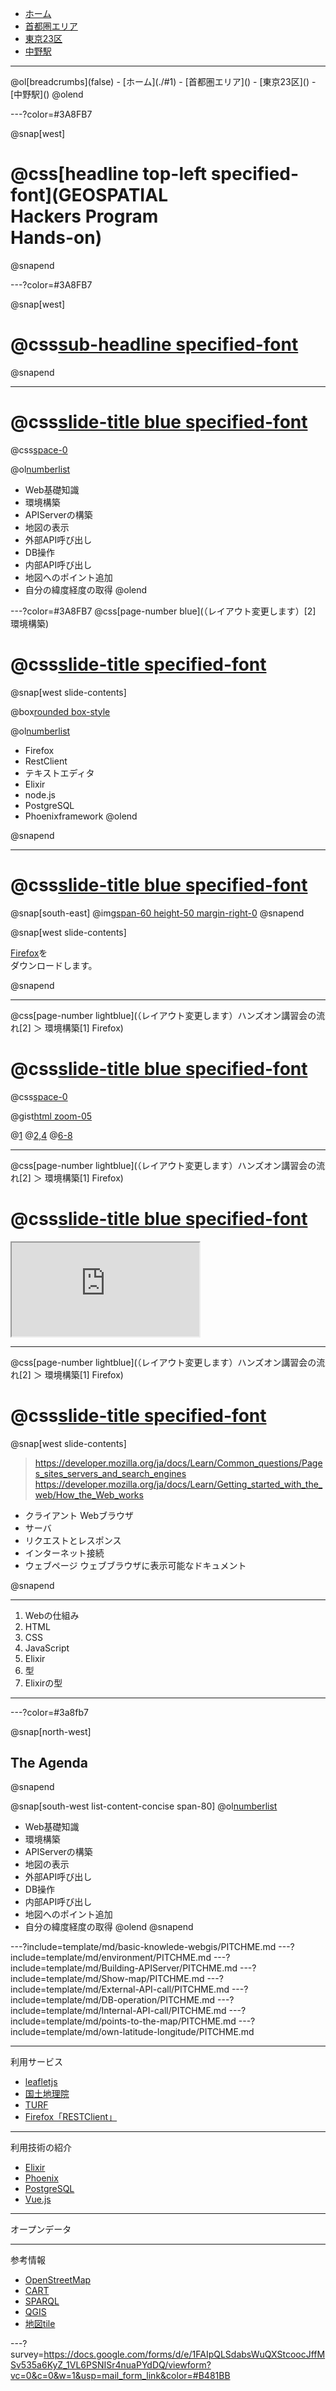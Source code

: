 <dl class="breadcrumbs-wrap">
<div class="breadcrumbs">
 <nav>
   <ul>
     <li><a href="#">ホーム</a></li>
     <li><a href="#">首都圏エリア</a></li>
     <li><a href="#">東京23区</a></li>
     <li class="active"><a href="#">中野駅</a></li>
   </ul>
 </nav>
</div>
</dl>

---

<dl class="breadcrumbs-wrap">
@ol[breadcrumbs](false)
- [ホーム](./#1)
- [首都圏エリア]()
- [東京23区]()
- [中野駅]()
@olend
</dl>

---?color=#3A8FB7

@snap[west]
# @css[headline top-left specified-font](GEOSPATIAL<br>Hackers Program<br>Hands-on)
@snapend

---?color=#3A8FB7

@snap[west]
# @css[sub-headline specified-font](オープンデータを<br>利用して<br>地図アプリを作ろう!)
@snapend

---
# @css[slide-title blue specified-font](ハンズオン講習会の流れ)

@css[space-0]()

@ol[numberlist](false)
- Web基礎知識
- 環境構築
- APIServerの構築
- 地図の表示
- 外部API呼び出し
- DB操作
- 内部API呼び出し
- 地図へのポイント追加
- 自分の緯度経度の取得
@olend

---?color=#3A8FB7
@css[page-number blue](（レイアウト変更します）[2] 環境構築)
# @css[slide-title specified-font](（例）環境構築)

@snap[west slide-contents]

@box[rounded box-style](今回の開発に必要なシステムやソフトウェアを、<br>自分のPCで使えるように準備します。)

@ol[numberlist](false)
- Firefox
- RestClient
- テキストエディタ
- Elixir
- node.js
- PostgreSQL
- Phoenixframework
@olend

@snapend

---

# @css[slide-title blue specified-font](（例）Firefoxのダウンロード)

@snap[south-east]
@img[span-60 height-50 margin-right-0](template/img/environment/postgresql.png)
@snapend

@snap[west slide-contents]

<u>[Firefox](https://www.mozilla.org/ja/firefox/new/)</u>を<br>
ダウンロードします。

@snapend

---
@css[page-number lightblue](（レイアウト変更します）ハンズオン講習会の流れ[2] ＞ 環境構築[1] Firefox)
# @css[slide-title blue specified-font](（例）ソースコード)

@css[space-0]()

@gist[html zoom-05](Yoosuke/4b171606c9390418467b961085894915)

@[1](sample1)
@[2,4](sample2)
@[6-8](sample3)

---
@css[page-number lightblue](（レイアウト変更します）ハンズオン講習会の流れ[2] ＞ 環境構築[1] Firefox)
# @css[slide-title blue specified-font](（例）Webページを埋め込む)

<iframe class="iframe-style" src="http://nipponcolors.com/#chigusa"></iframe>

---
@css[page-number lightblue](（レイアウト変更します）ハンズオン講習会の流れ[2] ＞ 環境構築[1] Firefox)
# @css[slide-title specified-font](（例）Webの仕組み)

@snap[west slide-contents]

> https://developer.mozilla.org/ja/docs/Learn/Common_questions/Pages_sites_servers_and_search_engines
> https://developer.mozilla.org/ja/docs/Learn/Getting_started_with_the_web/How_the_Web_works
	
* クライアント
	Webブラウザ
* サーバ
* リクエストとレスポンス
* インターネット接続
* ウェブページ
	ウェブブラウザに表示可能なドキュメント

@snapend

---

1. Webの仕組み
2. HTML
3. CSS
4. JavaScript
5. Elixir
6. 型
7. Elixirの型
---

---?color=#3a8fb7

@snap[north-west]
## The Agenda
@snapend

@snap[south-west list-content-concise span-80]
@ol[numberlist](true)
- Web基礎知識
- 環境構築
- APIServerの構築
- 地図の表示
- 外部API呼び出し
- DB操作
- 内部API呼び出し
- 地図へのポイント追加
- 自分の緯度経度の取得
@olend
@snapend

---?include=template/md/basic-knowlede-webgis/PITCHME.md
---?include=template/md/environment/PITCHME.md
---?include=template/md/Building-APIServer/PITCHME.md
---?include=template/md/Show-map/PITCHME.md
---?include=template/md/External-API-call/PITCHME.md
---?include=template/md/DB-operation/PITCHME.md
---?include=template/md/Internal-API-call/PITCHME.md
---?include=template/md/points-to-the-map/PITCHME.md
---?include=template/md/own-latitude-longitude/PITCHME.md

---
利用サービス
* [leafletjs](https://leafletjs.com)
* [国土地理院](https://maps.gsi.go.jp)
* [TURF](http://turfjs.org/getting-started/)
* [Firefox「RESTClient」](https://addons.mozilla.org/ja/firefox/addon/restclient/)

---
利用技術の紹介
* [Elixir](https://elixir-lang.org/)
* [Phoenix](https://phoenixframework.org/)
* [PostgreSQL](https://www.postgresql.org/)
* [Vue.js](https://jp.vuejs.org/index.html)

---
オープンデータ

---
参考情報
* [OpenStreetMap](https://openstreetmap.jp)
* [CART](https://carto.com/)
* [SPARQL](https://www.slideshare.net/uedayou/web-apisparql)
* [QGIS](https://www.qgis.org/)
* [地図tile](https://wiki.openstreetmap.org/wiki/JA:%E3%82%BF%E3%82%A4%E3%83%AB)

---?survey=https://docs.google.com/forms/d/e/1FAIpQLSdabsWuQXStcoocJffMSv535a6KyZ_1VL6PSNISr4nuaPYdDQ/viewform?vc=0&c=0&w=1&usp=mail_form_link&color=#B481BB

